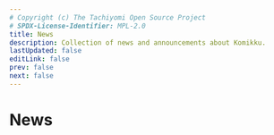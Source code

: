 ```yaml
---
# Copyright (c) The Tachiyomi Open Source Project
# SPDX-License-Identifier: MPL-2.0
title: News
description: Collection of news and announcements about Komikku.
lastUpdated: false
editLink: false
prev: false
next: false
---
```


<script setup>
    import News from "./.vitepress/theme/components/News.vue";
</script>

# News

<News />
